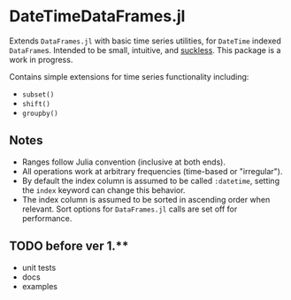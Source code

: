 # DateTimeDataFrames.jl

Extends `DataFrames.jl` with basic time series utilities, for `DateTime` indexed `DataFrame`s.
Intended to be small, intuitive, and [suckless](https://suckless.org/philosophy). This package is a work in progress.

Contains simple extensions for time series functionality including:
* `subset()`
* `shift()`
* `groupby()`

## Notes
* Ranges follow Julia convention (inclusive at both ends).
* All operations work at arbitrary frequencies (time-based or "irregular").
* By default the index column is assumed to be called `:datetime`, setting the `index` keyword can change this behavior.
* The index column is assumed to be sorted in ascending order when relevant. Sort options for `DataFrames.jl` calls are set off for performance.

## TODO before ver 1.**
* unit tests
* docs
* examples

